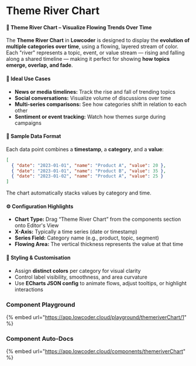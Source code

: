 # Theme River Chart

#### 🌊 Theme River Chart – Visualize Flowing Trends Over Time

The **Theme River Chart** in **Lowcoder** is designed to display the **evolution of multiple categories over time**, using a flowing, layered stream of color. Each "river" represents a topic, event, or value stream — rising and falling along a shared timeline — making it perfect for showing **how topics emerge, overlap, and fade**.

#### 📆 Ideal Use Cases

* **News or media timelines:** Track the rise and fall of trending topics
* **Social conversations:** Visualize volume of discussions over time
* **Multi-series comparisons:** See how categories shift in relation to each other
* **Sentiment or event tracking:** Watch how themes surge during campaigns

#### 🧩 Sample Data Format

Each data point combines a **timestamp**, a **category**, and a **value**:

```json
[
  { "date": "2023-01-01", "name": "Product A", "value": 20 },
  { "date": "2023-01-01", "name": "Product B", "value": 35 },
  { "date": "2023-01-02", "name": "Product A", "value": 25 }
]
```

The chart automatically stacks values by category and time.

#### ⚙️ Configuration Highlights

* **Chart Type:** Drag “Theme River Chart” from the components section onto Editor's View
* **X-Axis:** Typically a time series (date or timestamp)
* **Series Field:** Category name (e.g., product, topic, segment)
* **Flowing Area:** The vertical thickness represents the value at that time

#### 🎨 Styling & Customisation

* Assign **distinct colors** per category for visual clarity
* Control label visibility, smoothness, and area curvature
* Use **ECharts JSON config** to animate flows, adjust tooltips, or highlight interactions

### Component Playground

{% embed url="https://app.lowcoder.cloud/playground/themeriverChart/1" %}

### Component Auto-Docs

{% embed url="https://app.lowcoder.cloud/components/themeriverChart" %}
